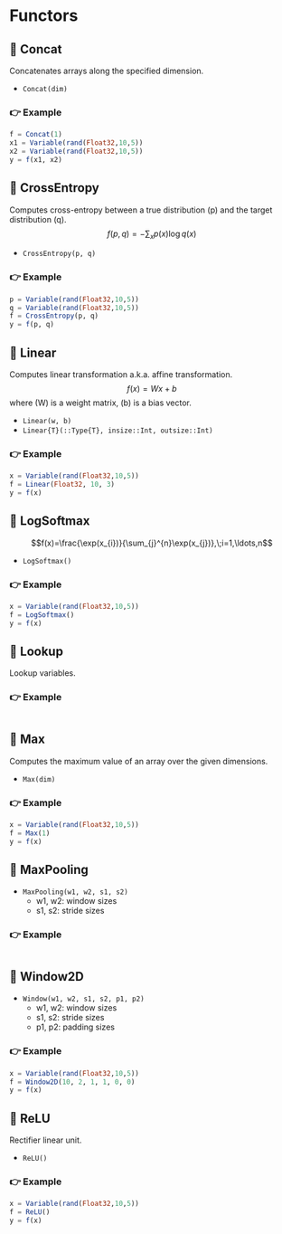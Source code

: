 # Functors

## 🔨 Concat
Concatenates arrays along the specified dimension.

- `Concat(dim)`

### 👉 Example
```julia
f = Concat(1)
x1 = Variable(rand(Float32,10,5))
x2 = Variable(rand(Float32,10,5))
y = f(x1, x2)
```

## 🔨 CrossEntropy
Computes cross-entropy between a true distribution \(p\) and the target distribution \(q\).
$$f(p,q)=-\sum_{x}p(x)\log q(x)$$

- `CrossEntropy(p, q)`

### 👉 Example
```julia
p = Variable(rand(Float32,10,5))
q = Variable(rand(Float32,10,5))
f = CrossEntropy(p, q)
y = f(p, q)
```

## 🔨 Linear
Computes linear transformation a.k.a. affine transformation.
$$f(x) = Wx + b$$
where \(W\) is a weight matrix, \(b\) is a bias vector.

- `Linear(w, b)`
- `Linear{T}(::Type{T}, insize::Int, outsize::Int)`

### 👉 Example
```julia
x = Variable(rand(Float32,10,5))
f = Linear(Float32, 10, 3)
y = f(x)
```

## 🔨 LogSoftmax
$$f(x)=\frac{\exp(x_{i})}{\sum_{j}^{n}\exp(x_{j})},\;i=1,\ldots,n$$

- `LogSoftmax()`

### 👉 Example
```julia
x = Variable(rand(Float32,10,5))
f = LogSoftmax()
y = f(x)
```

## 🔨 Lookup
Lookup variables.

### 👉 Example
```julia
```

## 🔨 Max
Computes the maximum value of an array over the given dimensions.

- `Max(dim)`

### 👉 Example
```julia
x = Variable(rand(Float32,10,5))
f = Max(1)
y = f(x)
```

## 🔨 MaxPooling

- `MaxPooling(w1, w2, s1, s2)`
    - w1, w2: window sizes
    - s1, s2: stride sizes

### 👉 Example
```julia
```

## 🔨 Window2D

- `Window(w1, w2, s1, s2, p1, p2)`
    - w1, w2: window sizes
    - s1, s2: stride sizes
    - p1, p2: padding sizes

### 👉 Example
```julia
x = Variable(rand(Float32,10,5))
f = Window2D(10, 2, 1, 1, 0, 0)
y = f(x)
```

## 🔨 ReLU
Rectifier linear unit.

- `ReLU()`

### 👉 Example
```julia
x = Variable(rand(Float32,10,5))
f = ReLU()
y = f(x)
```
